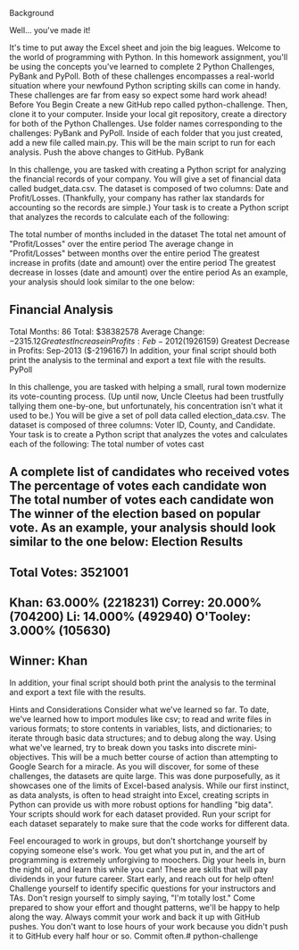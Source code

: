 Background

Well... you've made it!

It's time to put away the Excel sheet and join the big leagues. Welcome to the world of programming with Python. In this homework assignment, you'll be using the concepts you've learned to complete 2 Python Challenges, PyBank and PyPoll. Both of these challenges encompasses a real-world situation where your newfound Python scripting skills can come in handy. These challenges are far from easy so expect some hard work ahead!
Before You Begin
Create a new GitHub repo called python-challenge. Then, clone it to your computer.
Inside your local git repository, create a directory for both of the Python Challenges. Use folder names corresponding to the challenges: PyBank and PyPoll.
Inside of each folder that you just created, add a new file called main.py. This will be the main script to run for each analysis.
Push the above changes to GitHub.
PyBank

In this challenge, you are tasked with creating a Python script for analyzing the financial records of your company. You will give a set of financial data called budget_data.csv. The dataset is composed of two columns: Date and Profit/Losses. (Thankfully, your company has rather lax standards for accounting so the records are simple.)
Your task is to create a Python script that analyzes the records to calculate each of the following:

The total number of months included in the dataset
The total net amount of "Profit/Losses" over the entire period
The average change in "Profit/Losses" between months over the entire period
The greatest increase in profits (date and amount) over the entire period
The greatest decrease in losses (date and amount) over the entire period
As an example, your analysis should look similar to the one below:

Financial Analysis
----------------------------
Total Months: 86
Total: $38382578
Average  Change: $-2315.12
Greatest Increase in Profits: Feb-2012 ($1926159)
Greatest Decrease in Profits: Sep-2013 ($-2196167)
In addition, your final script should both print the analysis to the terminal and export a text file with the results.
PyPoll

In this challenge, you are tasked with helping a small, rural town modernize its vote-counting process. (Up until now, Uncle Cleetus had been trustfully tallying them one-by-one, but unfortunately, his concentration isn't what it used to be.)
You will be give a set of poll data called election_data.csv. The dataset is composed of three columns: Voter ID, County, and Candidate. Your task is to create a Python script that analyzes the votes and calculates each of the following:
The total number of votes cast

A complete list of candidates who received votes
The percentage of votes each candidate won
The total number of votes each candidate won
The winner of the election based on popular vote.
As an example, your analysis should look similar to the one below:
Election Results
-------------------------
Total Votes: 3521001
-------------------------
Khan: 63.000% (2218231)
Correy: 20.000% (704200)
Li: 14.000% (492940)
O'Tooley: 3.000% (105630)
-------------------------
Winner: Khan
-------------------------
In addition, your final script should both print the analysis to the terminal and export a text file with the results.

Hints and Considerations
Consider what we've learned so far. To date, we've learned how to import modules like csv; to read and write files in various formats; to store contents in variables, lists, and dictionaries; to iterate through basic data structures; and to debug along the way. Using what we've learned, try to break down you tasks into discrete mini-objectives. This will be a much better course of action than attempting to Google Search for a miracle.
As you will discover, for some of these challenges, the datasets are quite large. This was done purposefully, as it showcases one of the limits of Excel-based analysis. While our first instinct, as data analysts, is often to head straight into Excel, creating scripts in Python can provide us with more robust options for handling "big data".
Your scripts should work for each dataset provided. Run your script for each dataset separately to make sure that the code works for different data.

Feel encouraged to work in groups, but don't shortchange yourself by copying someone else's work. You get what you put in, and the art of programming is extremely unforgiving to moochers. Dig your heels in, burn the night oil, and learn this while you can! These are skills that will pay dividends in your future career.
Start early, and reach out for help often! Challenge yourself to identify specific questions for your instructors and TAs. Don't resign yourself to simply saying, "I'm totally lost." Come prepared to show your effort and thought patterns, we'll be happy to help along the way.
Always commit your work and back it up with GitHub pushes. You don't want to lose hours of your work because you didn't push it to GitHub every half hour or so.
Commit often.# python-challenge
